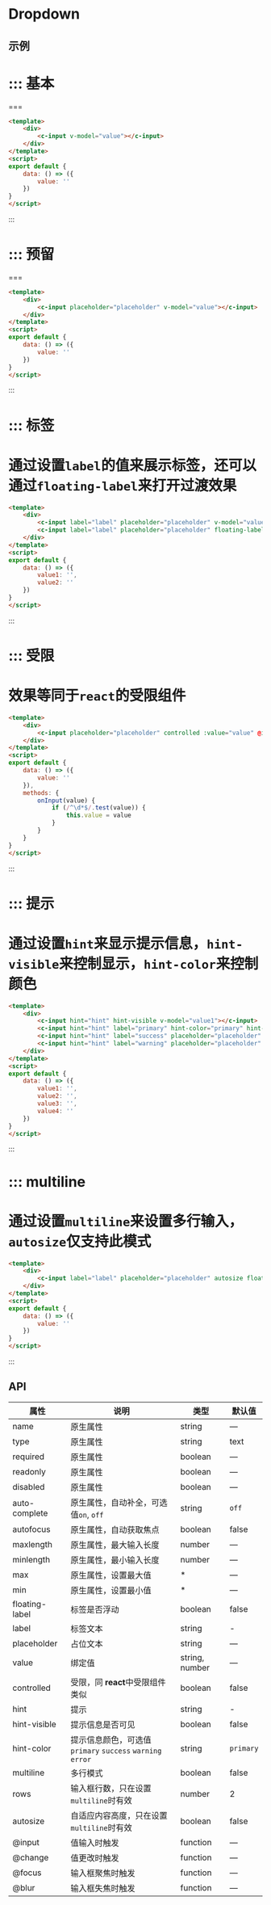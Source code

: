 # Dropdown


## 示例


::: 基本
===
===
```html
<template>
	<div>
		<c-input v-model="value"></c-input>
	</div>
</template>
<script>
export default {
	data: () => ({
		value: ''
	})
}
</script>
```
:::


::: 预留
===
===
```html
<template>
	<div>
		<c-input placeholder="placeholder" v-model="value"></c-input>
	</div>
</template>
<script>
export default {
	data: () => ({
		value: ''
	})
}
</script>
```
:::


::: 标签
===
通过设置`label`的值来展示标签，还可以通过`floating-label`来打开过渡效果
===
```html
<template>
	<div>
		<c-input label="label" placeholder="placeholder" v-model="value1"></c-input>
		<c-input label="label" placeholder="placeholder" floating-label v-model="value2"></c-input>
	</div>
</template>
<script>
export default {
	data: () => ({
		value1: '',
		value2: ''
	})
}
</script>
```
:::


::: 受限
===
效果等同于`react`的受限组件
===
```html
<template>
	<div>
		<c-input placeholder="placeholder" controlled :value="value" @input="onInput"></c-input>
	</div>
</template>
<script>
export default {
	data: () => ({
		value: ''
	}),
	methods: {
		onInput(value) {
			if (/^\d*$/.test(value)) {
				this.value = value
			}
		}
	}
}
</script>
```
:::


::: 提示
===
通过设置`hint`来显示提示信息，`hint-visible`来控制显示，`hint-color`来控制颜色
===
```html
<template>
	<div>
		<c-input hint="hint" hint-visible v-model="value1"></c-input>
		<c-input hint="hint" label="primary" hint-color="primary" hint-visible v-model="value2"></c-input>
		<c-input hint="hint" label="success" placeholder="placeholder" hint-color="success" hint-visible v-model="value3"></c-input>
		<c-input hint="hint" label="warning" placeholder="placeholder" hint-color="warning" hint-visible floating-label v-model="value4"></c-input>
	</div>
</template>
<script>
export default {
	data: () => ({
		value1: '',
		value2: '',
		value3: '',
		value4: ''
	})
}
</script>
```
:::


::: multiline
===
通过设置`multiline`来设置多行输入，`autosize`仅支持此模式
===
```html
<template>
	<div>
		<c-input label="label" placeholder="placeholder" autosize floating-label multiline v-model="value"></c-input>
	</div>
</template>
<script>
export default {
	data: () => ({
		value: ''
	})
}
</script>
```
:::


## API

| 属性             | 说明                                       | 类型             | 默认值       |
| -------------- | ---------------------------------------- | -------------- | --------- |
| name           | 原生属性                                     | string         | —         |
| type           | 原生属性                                     | string         | text      |
| required       | 原生属性                                     | boolean        | —         |
| readonly       | 原生属性                                     | boolean        | —         |
| disabled       | 原生属性                                     | boolean        | —         |
| auto-complete  | 原生属性，自动补全，可选值`on`, `off`                 | string         | `off`     |
| autofocus      | 原生属性，自动获取焦点                              | boolean        | false     |
| maxlength      | 原生属性，最大输入长度                              | number         | —         |
| minlength      | 原生属性，最小输入长度                              | number         | —         |
| max            | 原生属性，设置最大值                               | *              | —         |
| min            | 原生属性，设置最小值                               | *              | —         |
| floating-label | 标签是否浮动                                   | boolean        | false     |
| label          | 标签文本                                     | string         | -         |
| placeholder    | 占位文本                                     | string         | —         |
| value          | 绑定值                                      | string, number | —         |
| controlled     | 受限，同 **react**中受限组件类似                    | boolean        | false     |
| hint           | 提示                                       | string         | -         |
| hint-visible   | 提示信息是否可见                                 | boolean        | false     |
| hint-color     | 提示信息颜色，可选值`primary`  `success` `warning` `error` | string         | `primary` |
| multiline      | 多行模式                                     | boolean        | false     |
| rows           | 输入框行数，只在设置`multiline`时有效                 | number         | 2         |
| autosize       | 自适应内容高度，只在设置`multiline`时有效               | boolean        | false     |
| @input         | 值输入时触发                                   | function       | —         |
| @change        | 值更改时触发                                   | function       | —         |
| @focus         | 输入框聚焦时触发                                 | function       | —         |
| @blur          | 输入框失焦时触发                                 | function       | —         |
